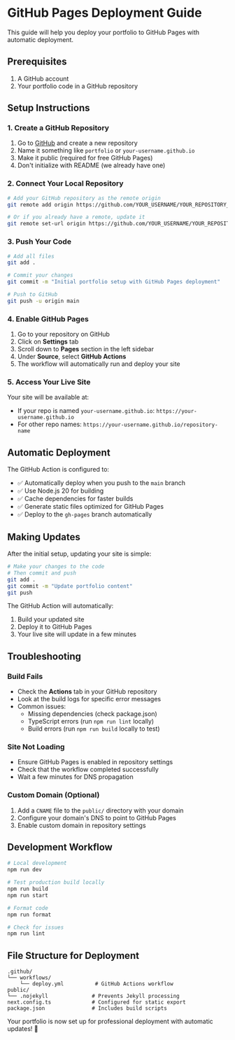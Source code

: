# GitHub Pages Deployment Guide

This guide will help you deploy your portfolio to GitHub Pages with automatic deployment.

## Prerequisites

1. A GitHub account
2. Your portfolio code in a GitHub repository

## Setup Instructions

### 1. Create a GitHub Repository

1. Go to [GitHub](https://github.com) and create a new repository
2. Name it something like `portfolio` or `your-username.github.io`
3. Make it public (required for free GitHub Pages)
4. Don't initialize with README (we already have one)

### 2. Connect Your Local Repository

```bash
# Add your GitHub repository as the remote origin
git remote add origin https://github.com/YOUR_USERNAME/YOUR_REPOSITORY_NAME.git

# Or if you already have a remote, update it
git remote set-url origin https://github.com/YOUR_USERNAME/YOUR_REPOSITORY_NAME.git
```

### 3. Push Your Code

```bash
# Add all files
git add .

# Commit your changes
git commit -m "Initial portfolio setup with GitHub Pages deployment"

# Push to GitHub
git push -u origin main
```

### 4. Enable GitHub Pages

1. Go to your repository on GitHub
2. Click on **Settings** tab
3. Scroll down to **Pages** section in the left sidebar
4. Under **Source**, select **GitHub Actions**
5. The workflow will automatically run and deploy your site

### 5. Access Your Live Site

Your site will be available at:
- If your repo is named `your-username.github.io`: `https://your-username.github.io`
- For other repo names: `https://your-username.github.io/repository-name`

## Automatic Deployment

The GitHub Action is configured to:

- ✅ Automatically deploy when you push to the `main` branch
- ✅ Use Node.js 20 for building
- ✅ Cache dependencies for faster builds
- ✅ Generate static files optimized for GitHub Pages
- ✅ Deploy to the `gh-pages` branch automatically

## Making Updates

After the initial setup, updating your site is simple:

```bash
# Make your changes to the code
# Then commit and push
git add .
git commit -m "Update portfolio content"
git push
```

The GitHub Action will automatically:
1. Build your updated site
2. Deploy it to GitHub Pages
3. Your live site will update in a few minutes

## Troubleshooting

### Build Fails
- Check the **Actions** tab in your GitHub repository
- Look at the build logs for specific error messages
- Common issues:
  - Missing dependencies (check package.json)
  - TypeScript errors (run `npm run lint` locally)
  - Build errors (run `npm run build` locally to test)

### Site Not Loading
- Ensure GitHub Pages is enabled in repository settings
- Check that the workflow completed successfully
- Wait a few minutes for DNS propagation

### Custom Domain (Optional)
1. Add a `CNAME` file to the `public/` directory with your domain
2. Configure your domain's DNS to point to GitHub Pages
3. Enable custom domain in repository settings

## Development Workflow

```bash
# Local development
npm run dev

# Test production build locally
npm run build
npm run start

# Format code
npm run format

# Check for issues
npm run lint
```

## File Structure for Deployment

```
.github/
└── workflows/
    └── deploy.yml          # GitHub Actions workflow
public/
└── .nojekyll              # Prevents Jekyll processing
next.config.ts             # Configured for static export
package.json               # Includes build scripts
```

Your portfolio is now set up for professional deployment with automatic updates! 🚀
